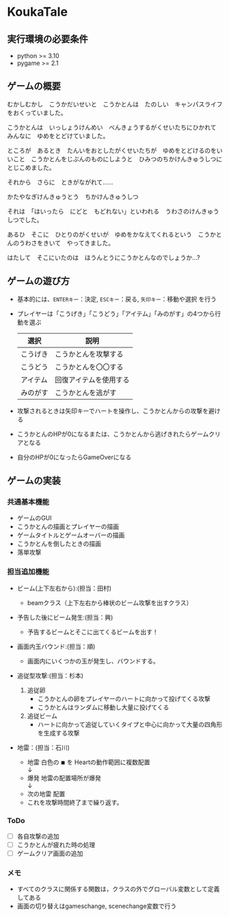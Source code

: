 # **KoukaTale**

## 実行環境の必要条件
* python >= 3.10
* pygame >= 2.1

## ゲームの概要
むかしむかし　こうかだいせいと　こうかとんは　たのしい　キャンパスライフをおくっていました。  

こうかとんは　いっしょうけんめい　べんきょうするがくせいたちにひかれて　みんなに　ゆめをとどけていました。

ところが　あるとき　たんいをおとしたがくせいたちが　ゆめをとどけるのをいいこと　こうかとんをじぶんのものにしようと　ひみつのちかけんきゅうしつに　とじこめました。

それから　さらに　ときがながれて......  

かたやなぎけんきゅうとう　ちかけんきゅうしつ  

それは　「はいったら　にどと　もどれない」といわれる　うわさのけんきゅうしつでした。  

あるひ　そこに　ひとりのがくせいが　ゆめをかなえてくれるという　こうかとんのうわさをきいて　やってきました。

はたして　そこにいたのは　ほうんとうにこうかとんなのでしょうか...?  


## ゲームの遊び方
* 基本的には、`ENTERキー`：決定, `ESCキー`：戻る, `矢印キー`：移動や選択 を行う
* プレイヤーは「こうげき」「こうどう」「アイテム」「みのがす」の4つから行動を選ぶ

  |選択|説明|
  |----|----|
  |こうげき|こうかとんを攻撃する|
  |こうどう|こうかとんを〇〇する|
  |アイテム|回復アイテムを使用する|
  |みのがす|こうかとんを逃がす|

* 攻撃されるときは矢印キーでハートを操作し、こうかとんからの攻撃を避ける
* こうかとんのHPが0になるまたは、こうかとんから逃げきれたらゲームクリアとなる
* 自分のHPが0になったらGameOverになる

## ゲームの実装
### 共通基本機能
* ゲームのGUI
* こうかとんの描画とプレイヤーの描画
* ゲームタイトルとゲームオーバーの描画
* こうかとんを倒したときの描画
* 落単攻撃

### 担当追加機能
* ビーム(上下左右から):(担当：田村)
  * beamクラス（上下左右から棒状のビーム攻撃を出すクラス）

* 予告した後にビーム発生:(担当：興)
  * 予告するビームとそこに出てくるビームを出す！

* 画面内玉バウンド:(担当：順)
  * 画面内にいくつかの玉が発生し、バウンドする。

* 追従型攻撃:(担当：杉本)
  1. 追従卵
     * こうかとんの卵をプレイヤーのハートに向かって投げてくる攻撃
     * こうかとんはランダムに移動し大量に投げてくる
  2. 追従ビーム  
     * ハートに向かって追従していくタイプと中心に向かって大量の四角形を生成する攻撃

* 地雷：(担当：石川)
  * 地雷 白色の ◾︎ を Heartの動作範囲に複数配置  
    ↓  
  * 爆発 地雷の配置場所が爆発  
    ↓  
  * 次の地雷 配置  
  * これを攻撃時間終了まで繰り返す。

### ToDo
- [ ] 各自攻撃の追加
- [ ] こうかとんが疲れた時の処理
- [ ] ゲームクリア画面の追加

### メモ
* すべてのクラスに関係する関数は，クラスの外でグローバル変数として定義してある
* 画面の切り替えはgameschange, scenechange変数で行う